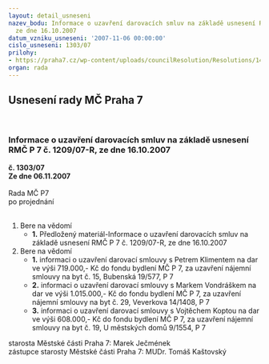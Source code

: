 ```yaml
---
layout: detail_usneseni
nazev_bodu: Informace o uzavření darovacích smluv na základě usnesení RMČ P 7 č. 1209/07-R,
  ze dne 16.10.2007
datum_vzniku_usneseni: '2007-11-06 00:00:00'
cislo_usneseni: 1303/07
prilohy:
- https://praha7.cz/wp-content/uploads/councilResolution/Resolutions/14591/53-07r6_11_info-sou-p%c5%99%c3%adloha.doc
organ: rada
---
```

<div id="ucUsn_pList" class="usn">
	<span><h2>Usnesení rady MČ Praha 7 </h2>
<br></span><div class="standBody">
<span><h3>Informace o uzavření darovacích smluv na základě usnesení RMČ P 7 č. 1209/07-R, ze dne 16.10.2007</h3></span><div class="center">
		<strong>č. 1303/07</strong><br>
	</div>
<div class="center">
		<strong>Ze dne 06.11.2007</strong><br><br>
	</div>Rada MČ P7<br> po projednání<br><br><ol>
<li>Bere na vědomí<ul><li>
<strong>1.</strong> Předložený materiál-Informace o uzavření darovacích smluv na základě usnesení RMČ P 7 č. 1209/07-R, ze dne 16.10.2007</li></ul>
</li>
<li>Bere na vědomí<ul>
<li>
<strong>1.</strong> informaci o uzavření darovací smlouvy s Petrem Klimentem na dar ve výši 719.000,- Kč do fondu bydlení MČ P 7, za uzavření nájemní smlouvy na byt č. 15, Bubenská 19/577, P 7</li>
<li>
<strong>2.</strong> informaci o uzavření darovací smlouvy s Markem Vondráškem na dar ve výši 1.015.000,- Kč do fondu bydlení MČ P 7, za uzavření nájemní smlouvy na byt č. 29, Veverkova 14/1408, P 7</li>
<li>
<strong>3.</strong> informaci o uzavření darovací smlouvy s Vojtěchem Koptou na dar ve výši 608.000,- Kč do fondu bydlení MČ P 7, za uzavření nájemní smlouvy na byt č. 19, U městských domů 9/1554, P 7</li>
</ul>
</li>
</ol>starosta Městské části Praha 7: Marek Ječmének<br>zástupce starosty Městské části Praha 7: MUDr. Tomáš Kaštovský 
</div>
</div>